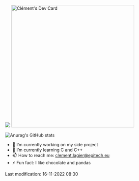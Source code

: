 
<img src="https://img.shields.io/coveralls/github/badges/shields">
<a href="https://app.daily.dev/deadpanda"><img src="https://api.daily.dev/devcards/971f1fc7183344dcbc75537a0a3c4f67.png?r=7q1" width="400" alt="Clément's Dev Card"/></a>

![Anurag's GitHub stats](https://github-readme-stats.vercel.app/api?username=deadpanda-c&show_icons=true&theme=dracula)

- 🔭 I’m currently working on my side project
- 🌱 I’m currently learning C and C++
- 📫 How to reach me: clement.lagier@epitech.eu
- ⚡ Fun fact: I like chocolate and pandas


Last modification: 16-11-2022 08:30
